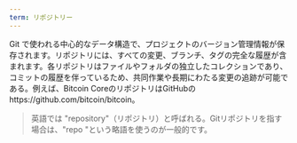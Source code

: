 ```yaml
---
term: リポジトリー
---
```

Git で使われる中心的なデータ構造で、プロジェクトのバージョン管理情報が保存されます。リポジトリには、すべての変更、ブランチ、タグの完全な履歴が含まれます。各リポジトリはファイルやフォルダの独立したコレクションであり、コミットの履歴を伴っているため、共同作業や長期にわたる変更の追跡が可能である。例えば、Bitcoin CoreのリポジトリはGitHubのhttps://github.com/bitcoin/bitcoin。

> 英語では "repository"（リポジトリ）と呼ばれる。Gitリポジトリを指す場合は、"repo "という略語を使うのが一般的です。